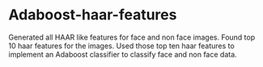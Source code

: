 # Adaboost-haar-features
Generated all HAAR like features for face and non face images. Found top 10 haar features for the images. Used those top ten haar features to implement an Adaboost classifier to classify face and non face data.
